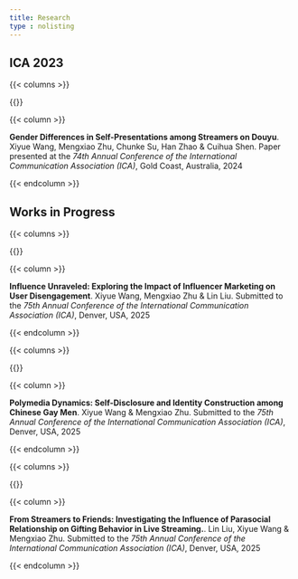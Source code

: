 ```yaml
---
title: Research
type : nolisting
---
```


## ICA 2023

{{< columns >}}

{{<figure-a src="/images/ica.png">}}

{{< column >}}

**Gender Differences in Self-Presentations among Streamers on Douyu**. Xiyue Wang, Mengxiao Zhu, Chunke Su, Han Zhao & Cuihua Shen. Paper presented at the *74th Annual Conference of the International Communication Association (ICA)*, Gold Coast, Australia, 2024

{{< endcolumn >}}

## Works in Progress

{{< columns >}}

{{<figure-a src="/images/im.png">}}

{{< column >}}

**Influence Unraveled: Exploring the Impact of Influencer Marketing on User Disengagement**. Xiyue Wang, Mengxiao Zhu & Lin Liu. Submitted to the *75th Annual Conference of the International Communication Association (ICA)*,  Denver, USA, 2025

{{< endcolumn >}}

{{< columns >}}

{{<figure-a src="/images/poly.jpeg">}}

{{< column >}}

**Polymedia Dynamics: Self-Disclosure and Identity Construction among Chinese Gay Men**. Xiyue Wang & Mengxiao Zhu. Submitted to the *75th Annual Conference of the International Communication Association (ICA)*,  Denver, USA, 2025

{{< endcolumn >}}

{{< columns >}}

{{<figure-a src="/images/gift.png">}}

{{< column >}}

**From Streamers to Friends: Investigating the Influence of Parasocial Relationship on Gifting Behavior in Live Streaming.**. Lin Liu, Xiyue Wang & Mengxiao Zhu. Submitted to the *75th Annual Conference of the International Communication Association (ICA)*,  Denver, USA, 2025

{{< endcolumn >}}
